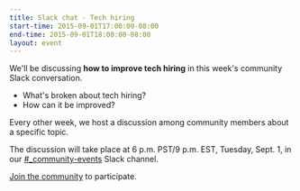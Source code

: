 ```yaml
---
title: Slack chat - Tech hiring
start-time: 2015-09-01T17:00:00-08:00
end-time: 2015-09-01T18:00:00-08:00
layout: event
---
```

We'll be discussing **how to improve tech hiring** in this week's community Slack conversation. 

* What's broken about tech hiring?
* How can it be improved?

Every other week, we host a discussion among community members about a specific topic.

The discussion will take place at 6 p.m. PST/9 p.m. EST, Tuesday, Sept. 1, in our [#_community-events](https://apprenticeship.slack.com/messages/_community-events/) Slack channel.

[Join the community](https://zee8.typeform.com/to/b9wyG6?invite-code=hiring-slack-convo) to participate.